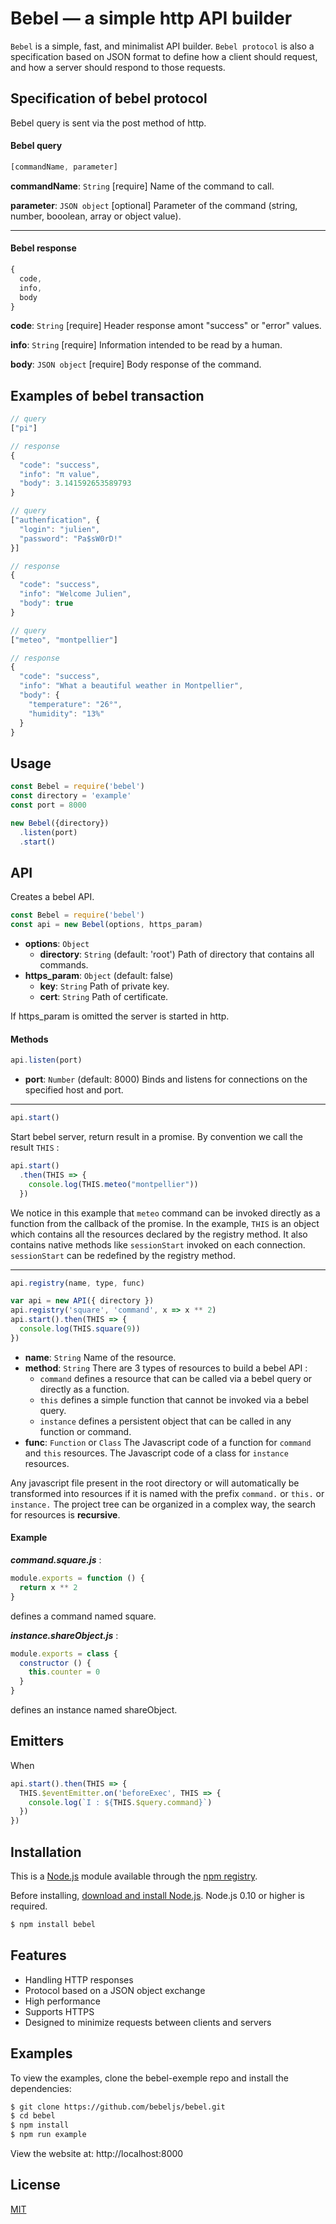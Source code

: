 # Bebel — a simple http API builder

`Bebel` is a simple, fast, and minimalist API builder.
`Bebel protocol` is also a specification based on JSON format to define how a client should request, and how a server should respond to those requests.

## Specification of bebel protocol

Bebel query is sent via the post method of http.
#### Bebel query
```js
[commandName, parameter]
```
**commandName**: `String` [require] 
Name of the command to call.

**parameter**: `JSON object` [optional]
Parameter of the command (string, number, booolean, array or object value).

--------------------------
#### Bebel response
```js
{
  code,
  info,
  body
}
```
**code**: `String` [require]
Header response amont "success" or "error" values.

**info**: `String` [require]
Information intended to be read by a human.

**body**: `JSON object` [require]
Body response of the command.

## Examples of bebel transaction

```js
// query
["pi"]

// response
{
  "code": "success",
  "info": "π value",
  "body": 3.141592653589793
}
```

```js
// query
["authenfication", {
  "login": "julien",
  "password": "Pa$sW0rD!"
}]

// response
{
  "code": "success",
  "info": "Welcome Julien",
  "body": true
}
```

```js
// query
["meteo", "montpellier"]

// response
{
  "code": "success",
  "info": "What a beautiful weather in Montpellier",
  "body": {
    "temperature": "26°",
    "humidity": "13%" 
  }
}
```

## Usage

```js
const Bebel = require('bebel')
const directory = 'example'
const port = 8000

new Bebel({directory})
  .listen(port)
  .start()
```

## API ##
Creates a bebel API.
```js
const Bebel = require('bebel')
const api = new Bebel(options, https_param)
```
* **options**: `Object`
  * **directory**: `String` (default: 'root')
  Path of directory that contains all commands.
* **https_param**: `Object` (default: false)
  * **key**: `String`
  Path of private key.
  * **cert**: `String`
  Path of certificate.

If https_param is omitted the server is started in http.

#### Methods ####

```js
api.listen(port)
```
  * **port**: `Number` (default: 8000)
Binds and listens for connections on the specified host and port.
---------------------------

```js
api.start()
```
Start bebel server, return result in a promise. By convention we call the result `THIS` :

```js
api.start()
  .then(THIS => {
    console.log(THIS.meteo("montpellier"))
  })
```
We notice in this example that `meteo` command can be invoked directly as a function from the callback of the promise.
In the example, `THIS` is an object which contains all the resources declared by the registry method. It also contains native methods like `sessionStart` invoked on each connection. `sessionStart` can be redefined by the registry method.

---------------------------
```js
api.registry(name, type, func)
```

```js
var api = new API({ directory })
api.registry('square', 'command', x => x ** 2)
api.start().then(THIS => {
  console.log(THIS.square(9))
})
```
  * **name**: `String`
Name of the resource.
  * **method**: `String`
There are 3 types of resources to build a bebel API :
    * `command` defines a resource that can be called via a bebel query or directly as a function.
    * `this` defines a simple function that cannot be invoked via a bebel query.
    * `instance` defines a persistent object that can be called in any function or command.
  * **func**: `Function` or `Class`
  The Javascript code of 
  a function for `command` and `this` resources. The Javascript code of a class for `instance` resources.

Any javascript file present in the root directory or will automatically be transformed into resources if it is named with the prefix `command.` or `this.` or `instance.` 
The project tree can be organized in a complex way, the search for resources is **recursive**.

#### Example
***command.square.js*** :
```js
module.exports = function () {
  return x ** 2
}
```
defines a command named square.

***instance.shareObject.js*** :
```js
module.exports = class {
  constructor () {
    this.counter = 0
  }
}
```
defines an instance named shareObject.

## Emitters

When 
```js
api.start().then(THIS => {
  THIS.$eventEmitter.on('beforeExec', THIS => {
    console.log(`I : ${THIS.$query.command}`)
  })
})
```

## Installation

This is a [Node.js](https://nodejs.org/en/) module available through the
[npm registry](https://www.npmjs.com/).

Before installing, [download and install Node.js](https://nodejs.org/en/download/).
Node.js 0.10 or higher is required.

```bash
$ npm install bebel
```

## Features

  * Handling HTTP responses
  * Protocol based on a JSON object exchange
  * High performance
  * Supports HTTPS
  * Designed to minimize requests between clients and servers

## Examples

  To view the examples, clone the bebel-exemple repo and install the dependencies:

```bash
$ git clone https://github.com/bebeljs/bebel.git
$ cd bebel
$ npm install
$ npm run example
```
View the website at: http://localhost:8000

## License

  [MIT](LICENSE)